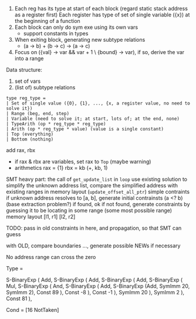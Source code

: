 1. Each reg has its type at start of each block
   (regard static stack address as a register first)
   Each register has type of set of single variable ({x}) at the beginning of a function
2. Each block can only do sym exe using its own vars
   * support constants in types
3. When exiting block, generating new subtype relations
   * (a -> b) + (b -> c) -> (a -> c)
4. Focus on ({val} -> var && var + 1 \ {bound} -> var), if so, derive the var into a range

Data structure:
1. set of vars
2. (list of) subtype relations

```
type reg_type =
| Set of single value ({0}, {1}, ..., {x, a register value, no need to solve it})
| Range (beg, end, step)
| Variable (need to solve it; at start, lots of; at the end, none)
| TypeArith (op * reg_type * reg_type)
| Arith (op * reg_type * value) (value is a single constant)
| Top (everything)
| Bottom (nothing)
```


add rax, rbx
* if rax & rbx are variables, set rax to `Top` (maybe warning)
* arithmetics
  rax = {1}
  rbx = kb
  (+, kb, 1)


SMT heavy part: the call of `get_update_list` in `loop`
use existing solution to simplify the unknown address list, compare the simplified address with existing ranges in memory layout (`update_offset_all_ptr`)
simple contraints if unknown address resolves to [a, b], generate initial contrainsts (a <? b) (base extraction problem?)
  if found, ok
  if not found, generate constraints by guessing it to be locating in some range (some most possible range)
     memory layout [l1, r1] [l2, r2]

TODO: pass in old constraints in here, and propagation, so that SMT can guess

with OLD, compare boundaries ..., generate possible NEWs if necessary


No address range can cross the zero

Type =

S-BinaryExp (
   Add,
   S-BinaryExp (
      Add,
      S-BinaryExp (
         Add,
         S-BinaryExp (
            Mul,
            S-BinaryExp (
               And,
               S-BinaryExp (
                  Add,
                  S-BinaryExp (Add, SymImm 20, SymImm 2),
                  Const 89
               ),
               Const -8
            ),
            Const -1
         ),
         SymImm 20
      ),
      SymImm 2
   ),
   Const 81
), 

Cond = [16 NotTaken]
